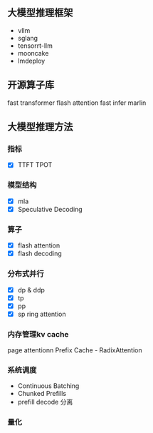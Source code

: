 ## 大模型推理框架
- vllm
- sglang
- tensorrt-llm
- mooncake
- lmdeploy

## 开源算子库
fast transformer
flash attention
fast infer
marlin

## 大模型推理方法
### 指标 
- [x] TTFT TPOT

### 模型结构
- [x] mla
- [x] Speculative Decoding

### 算子
- [x] flash attention
- [x] flash decoding

### 分布式并行
- [x] dp & ddp
- [x] tp
- [x] pp
- [x] sp ring attention

### 内存管理kv cache
page attentionn
Prefix Cache - RadixAttention

### 系统调度
- Continuous Batching
- Chunked Prefills
- prefill decode 分离

### 量化